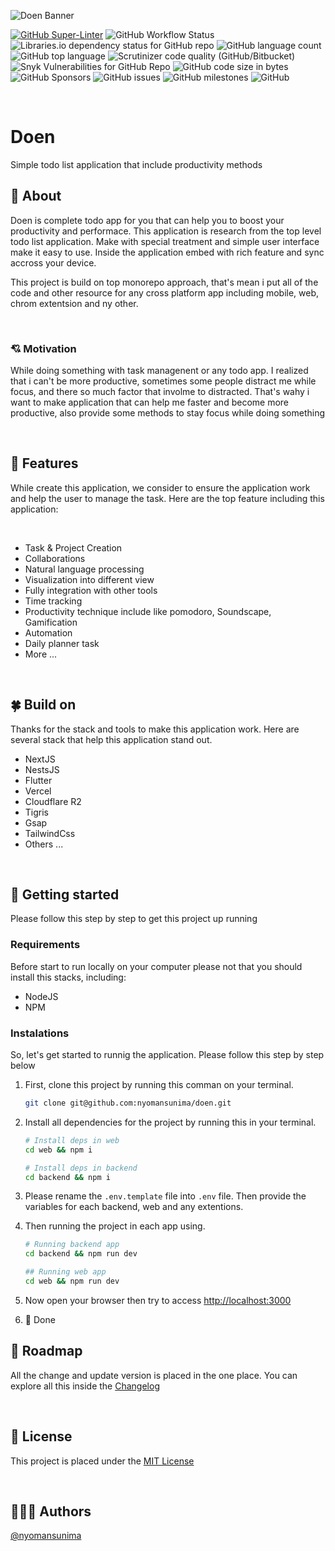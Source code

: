 ![Doen Banner](https://github.com/nyomansunima/doen/assets/54091887/647cc3b3-a7d0-4f52-aca8-9e940b7469c2)

<!-- All badge shields -->
[![GitHub Super-Linter](https://github.com/nyomansunima/doen/actions/workflows/linter/badge.svg)](https://github.com/marketplace/actions/super-linter)
![GitHub Workflow Status](https://img.shields.io/github/actions/workflow/status/nyomansunima/doen/build)
![Libraries.io dependency status for GitHub repo](https://img.shields.io/librariesio/github/nyomansunima/doen)
![GitHub language count](https://img.shields.io/github/languages/count/nyomansunima/doen)
![GitHub top language](https://img.shields.io/github/languages/top/nyomansunima/doen)
![Scrutinizer code quality (GitHub/Bitbucket)](https://img.shields.io/scrutinizer/quality/g/nyomansunima/doen/main)
![Snyk Vulnerabilities for GitHub Repo](https://img.shields.io/snyk/vulnerabilities/github/nyomansunima/doen)
![GitHub code size in bytes](https://img.shields.io/github/languages/code-size/nyomansunima/doen)
![GitHub Sponsors](https://img.shields.io/github/sponsors/nyomansunima)
![GitHub issues](https://img.shields.io/github/issues/nyomansunima/doen)
![GitHub milestones](https://img.shields.io/github/milestones/open/nyomansunima/doen)
![GitHub](https://img.shields.io/github/license/nyomansunima/doen)

<br/>

# Doen

Simple todo list application that include productivity methods

## 👏 About

Doen is complete todo app for you that can help you to boost your productivity and performace. This application is research from the top level todo list application. Make with special treatment and simple user interface make it easy to use. Inside the application embed with rich feature and sync accross your device.

This project is build on top monorepo approach, that's mean i put all of the code and other resource for any cross platform app including mobile, web, chrom extentsion and ny other.

<br/>

### 💘 Motivation

While doing something with task managenent or any todo app. I realized that i can't be more productive, sometimes some people distract me while focus, and there so much factor that involme to distracted. That's wahy i want to make application that can help me faster and become more productive, also provide some methods to stay focus while doing something

<br/>

## 🎉 Features

While create this application, we consider to ensure the application work and help the user to manage the task. Here are the top feature including this application:

<br/>

- Task & Project Creation
- Collaborations
- Natural language processing
- Visualization into different view
- Fully integration with other tools
- Time tracking
- Productivity technique include like pomodoro, Soundscape, Gamification
- Automation
- Daily planner task
- More ...

<br/>

## 🍀 Build on

Thanks for the stack and tools to make this application work. Here are several stack that help this application stand out.

- NextJS
- NestsJS
- Flutter
- Vercel
- Cloudflare R2
- Tigris
- Gsap
- TailwindCss
- Others ...

<br/>

## 🚀 Getting started

Please follow this step by step to get this project up running

### Requirements

Before start to run locally on your computer please not that you should install this stacks, including:

- NodeJS
- NPM

### Instalations

So, let's get started to runnig the application. Please follow this step by step below

1. First, clone this project by running this comman on your terminal.
   ```bash
   git clone git@github.com:nyomansunima/doen.git
   ```
2. Install all dependencies for the project by running this in your terminal.

   ```bash
   # Install deps in web
   cd web && npm i

   # Install deps in backend
   cd backend && npm i
   ```

3. Please rename the `.env.template` file into `.env` file. Then provide the variables for each backend, web and any extentions.
4. Then running the project in each app using.

   ```bash
   # Running backend app
   cd backend && npm run dev

   ## Running web app
   cd web && npm run dev
   ```

5. Now open your browser then try to access [http://localhost:3000](http://localhost:3000)
6. 🎉 Done


## 🎯 Roadmap

All the change and update version is placed in the one place. You can explore all this inside the [Changelog](.CHANGELOG.md)

<br/>

## 🥝 License

This project is placed under the [MIT License](.LICENSE.md)

<br/>

## 🧑🏿‍💻 Authors

[@nyomansunima](https://github.com/nyomansunima)
